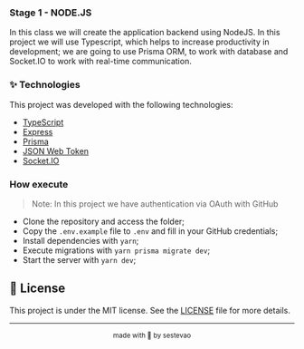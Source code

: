 ### Stage 1 - NODE.JS

In this class we will create the application backend using NodeJS. In this project we will use Typescript, which helps to increase productivity in development; we are going to use Prisma ORM, to work with database and Socket.IO to work with real-time communication.

### ✨ Technologies

This project was developed with the following technologies:

- [TypeScript](https://www.typescriptlang.org/)
- [Express](https://expressjs.com/pt-br/)
- [Prisma](https://www.prisma.io/)
- [JSON Web Token](https://jwt.io/)
- [Socket.IO](https://socket.io/)

### How execute

> Note: In this project we have authentication via OAuth with GitHub

- Clone the repository and access the folder;
- Copy the `.env.example` file to `.env` and fill in your GitHub credentials;
- Install dependencies with `yarn`;
- Execute migrations with `yarn prisma migrate dev`;
- Start the server with `yarn dev`;

## 📄 License

This project is under the MIT license. See the [LICENSE](LICENSE) file for more details.

---

<p align="center"><sub>made with 💜 by sestevao</sub></p>
